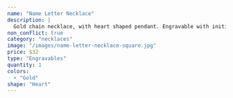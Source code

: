 ```yaml
---
name: "Name Letter Necklace"
description: |
  Gold chain necklace, with heart shaped pendant. Engravable with initial.
non_conflict: true
category: "necklaces"
image: "/images/name-letter-necklace-square.jpg"
price: $32
type: "Engravables"
quantity: 1
colors:
  - "Gold"
shape: "Heart"
---
```

